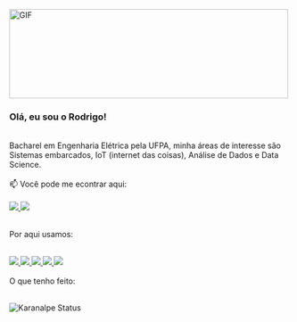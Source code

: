 <img align="center" alt="GIF" src="https://media.giphy.com/media/TRklv98Fvo0Tu/giphy.gif?cid=ecf05e47ay9e2lmav68g0nhz572g8t9jo25t4zupzwqtsh6j&rid=giphy.gif&ct=g" width="500" height="160" />

### Olá, eu sou o Rodrigo!
<br>
Bacharel em Engenharia Elétrica pela UFPA, minha áreas de interesse são Sistemas embarcados, IoT (internet das coisas), Análise de Dados e Data Science.

<br>
<br>
📫 Você pode me econtrar aqui:
<br>
<br>

<a href = "https://www.linkedin.com/in/maikereis/" > 
  <img src="https://img.shields.io/badge/LinkedIn-0077B5?style=for-the-badge&logo=linkedin&logoColor=white" />
</a>

<a href = "https://twitter.com/maike_r3is" > 
  <img src="https://img.shields.io/badge/Twitter-1DA1F2?style=for-the-badge&logo=twitter&logoColor=white" />
</a>

<br>
<br>

Por aqui usamos:
<br>
<br>

<a href = "" > 
  <img src="https://img.shields.io/badge/C-00599C?style=for-the-badge&logo=c&logoColor=white" />
</a>

<a href = "" > 
  <img src="https://img.shields.io/badge/R-276DC3?style=for-the-badge&logo=r&logoColor=white" />
</a>


<a href = "" > 
  <img src="https://img.shields.io/badge/Python-FFD43B?style=for-the-badge&logo=python&logoColor=darkgreen" />
</a>

<a href = "" > 
  <img src="https://img.shields.io/badge/Jupyter-F37626.svg?&style=for-the-badge&logo=Jupyter&logoColor=white" />
</a>

<a href = "" > 
  <img src="https://img.shields.io/badge/MySQL-00000F?style=for-the-badge&logo=mysql&logoColor=white" />
</a>


<br>
<br>
O que tenho feito:
<br>
<br>

![Karanalpe Status](https://github-readme-stats.vercel.app/api?username=maikereis&show_icons=true&theme=cobalt)


